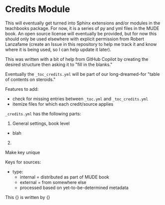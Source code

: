 # Credits Module

This will eventually get turned into Sphinx extensions and/or modules in the teachbooks package. For now, it is a series of py and yml files in the MUDE book. An open source license will eventually be provided, but for now this should only be used elsewhere with explicit permission from Robert Lanzafame (create an Issue in this repository to help me track it and know where it is being used, so I can help update it later).

This was written with a bit of help from GitHub Copilot by creating the desired structure then asking it to "fill in the blanks."

Eventually the `_toc_credits.yml` will be part of our long-dreamed-for "table of contents on steroids."

Features to add:
- check for missing entries between `_toc.yml` and `_toc_credits.yml`
- itemize files for which each credit/source applies

`_credits.yml` has the following parts:
1. General settings, book level
  - blah
2. 

Make key unique

Keys for sources:
- type:
  - internal = distributed as part of MUDE book
  - external = from somewhere else
  - processed based on yet-to-be-determined metadata



This {} is written by {}